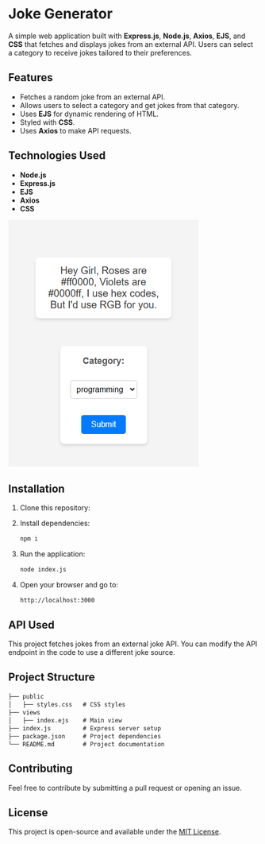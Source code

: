 # Joke Generator

A simple web application built with **Express.js**, **Node.js**, **Axios**, **EJS**, and **CSS** that fetches and displays jokes from an external API. Users can select a category to receive jokes tailored to their preferences.

## Features

- Fetches a random joke from an external API.
- Allows users to select a category and get jokes from that category.
- Uses **EJS** for dynamic rendering of HTML.
- Styled with **CSS**.
- Uses **Axios** to make API requests.

## Technologies Used

- **Node.js**
- **Express.js**
- **EJS**
- **Axios**
- **CSS**

![Home page](screenshots/pic1.png)

## Installation

1. Clone this repository:

2. Install dependencies:

   ```sh
   npm i
   ```

3. Run the application:

   ```sh
   node index.js
   ```

4. Open your browser and go to:
   ```
   http://localhost:3000
   ```

## API Used

This project fetches jokes from an external joke API. You can modify the API endpoint in the code to use a different joke source.

## Project Structure

```
├── public
│   ├── styles.css   # CSS styles
├── views
│   ├── index.ejs    # Main view
├── index.js         # Express server setup
├── package.json     # Project dependencies
└── README.md        # Project documentation
```

## Contributing

Feel free to contribute by submitting a pull request or opening an issue.

## License

This project is open-source and available under the [MIT License](LICENSE).
